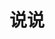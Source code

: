 ---
title: 说说
description: CC的部落格 说说页面
comments: false
aside: false
type: artitalk
top_img: false
translate_title: talk
---